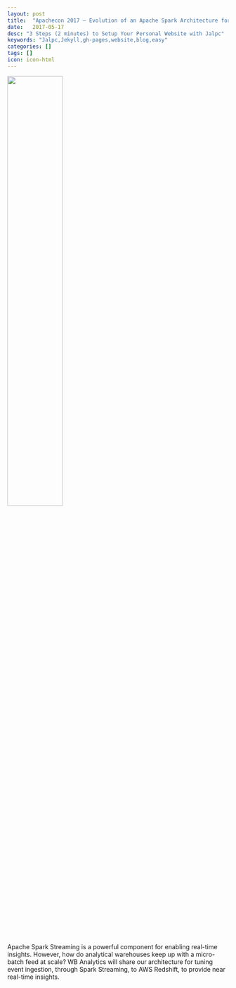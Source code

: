```yaml
---
layout: post
title:  "Apachecon 2017 – Evolution of an Apache Spark Architecture for Processing Game Data"
date:   2017-05-17
desc: "3 Steps (2 minutes) to Setup Your Personal Website with Jalpc"
keywords: "Jalpc,Jekyll,gh-pages,website,blog,easy"
categories: []
tags: []
icon: icon-html
---
```


<img src="{{ site.img_path }}/apachecon/apachecon-logowfeather459x459.png" width="50%" display="block">
<br><br>
Apache Spark Streaming is a powerful component for enabling real-time insights.  However, how do analytical warehouses keep up with a micro-batch feed at scale?  WB Analytics will share our architecture for tuning event ingestion, through Spark Streaming, to AWS Redshift, to provide near real-time insights.